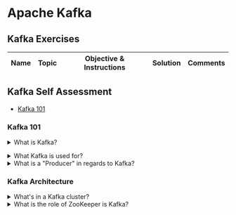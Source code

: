 # Apache Kafka

## Kafka Exercises

|Name|Topic|Objective & Instructions|Solution|Comments|
|--------|--------|------|----|----|

## Kafka Self Assessment

* [Kafka 101](#questions-kafka-101)

<a name="questions-kafka-101"></a>
### Kafka 101

<details>
<summary>What is Kafka?</summary><br><b>

[kafka.apache.org](https://kafka.apache.org): "Apache Kafka is an open-source distributed event streaming platform used by thousands of companies for high-performance data pipelines, streaming analytics, data integration, and mission-critical applications."

In other words, Kafka is a sort of distributed log where you can store events, read them and distribute them to different services and do it in high-scale and real-time.
</b></details>

<details>
<summary>What Kafka is used for?</summary><br><b>

- Real-time e-commerce
- Banking
- Health Care
- Automotive (traffic alerts, hazard alerts, ...)
- Real-time Fraud Detection
</b></details>

<details>
<summary>What is a "Producer" in regards to Kafka?</summary><br><b>

An application that publishes data to the Kafka cluster.
</b></details>

<a name="questions-kafka-architecture"></a>
### Kafka Architecture

<details>
<summary>What's in a Kafka cluster?</summary><br><b>

- Broker: a server with kafka process running on it. Such server has local storage. In a single Kafka clusters there are usually multiple brokers.
</b></details>

<details>
  <summary>What is the role of ZooKeeper is Kafka?</summary><br/><b>
In Kafka, Zookeeper is a centralized controller that manages metadata for producers, brokers, and consumers.
Zookeeper also:
- Tracks which brokers are part of the Kafka cluster
- Determines which broker is the leader of a given partition and topic
- Performs leader elections
- Manages cluster membership of brokers

  </b>
</details>
